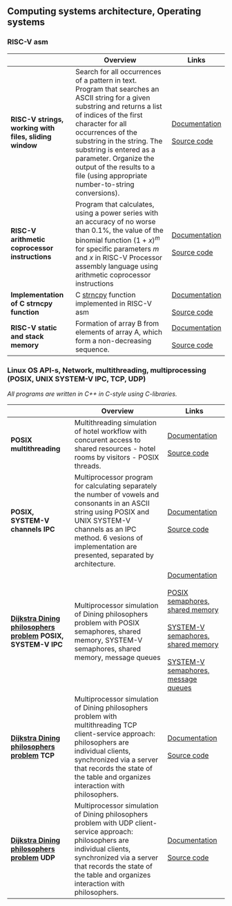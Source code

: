 ## Computing systems architecture, Operating systems


### RISC-V asm

|   | **Overview**  |  **Links** |
| --------- | --------- | --------- |
|  **RISC-V strings, working with files, sliding window** | Search for all occurrences of a pattern in text. Program that searches an ASCII string for a given substring and returns a list of indices of the first character for all occurrences of the substring in the string. The substring is entered as a parameter. Organize the output of the results to a file (using appropriate number-to-string conversions).  | [Documentation](https://github.com/AvtorPaka/CSA-OS/blob/master/src/CSA/IndHw/FindSubstrIdx/report/report.md)</br></br>[Source code](https://github.com/AvtorPaka/CSA-OS/blob/master/src/CSA/IndHw/FindSubstrIdx)  |
| **RISC-V arithmetic coprocessor instructions**  | Program that calculates, using a power series with an accuracy of no worse than $0.1$%, the value of the binomial function $(1 + x)^{m}$ for specific parameters $m$ and $x$ in RISC-V Processor assembly language using arithmetic coprocessor instructions  | [Documentation](https://github.com/AvtorPaka/CSA-OS/blob/master/src/CSA/IndHw/BinomialSeries/report.md) </br></br> [Source code](https://github.com/AvtorPaka/CSA-OS/blob/master/src/CSA/IndHw/BinomialSeries)  |
| **Implementation of C strncpy function**  | C [strncpy](https://cplusplus.com/reference/cstring/strncpy/) function implemented in RISC-V asm  | [Documentation](https://github.com/AvtorPaka/CSA-OS/blob/master/src/CSA/Hw/Hw_6/hw.md) </br></br>[Source code](https://github.com/AvtorPaka/CSA-OS/blob/master/src/CSA/Hw/Hw_6)  |
| **RISC-V static and stack memory**  | Formation of array B from elements of array A, which form a non-decreasing sequence.  | [Documentation](https://github.com/AvtorPaka/CSA-OS/blob/master/src/CSA/IndHw/NonDecreasingSequence/report.md) </br></br> [Source code](https://github.com/AvtorPaka/CSA-OS/blob/master/src/CSA/IndHw/NonDecreasingSequence)  |


### Linux OS API-s, Network, multithreading, multiprocessing (POSIX, UNIX SYSTEM-V IPC, TCP, UDP)

*All programs are written in C++ in C-style using C-libraries.*

|   | **Overview**  |  **Links** |
| --------- | --------- | --------- |
| **POSIX multithreading**  | Multithreading simulation of hotel workflow with concurent access to shared resources - hotel rooms by visitors - POSIX threads.  |  [Documentation](https://github.com/AvtorPaka/CSA-OS/blob/master/src/CSA/IndHw/PosixMultithreading/report/hw.md)</br></br>[Source code](https://github.com/AvtorPaka/CSA-OS/blob/master/src/CSA/IndHw/PosixMultithreading) |
| **POSIX, SYSTEM-V channels IPC**  | Multiprocessor program for calculating separately the number of vowels and consonants in an ASCII string using POSIX and UNIX SYSTEM-V channels as an IPC method. 6 vesions of implementation are presented, separated by architecture.  | [Documentation](https://github.com/AvtorPaka/CSA-OS/blob/master/src/OS/IndHw/Channel_IPC/src/grade_9/subreport_9.md)</br></br>[Source code](https://github.com/AvtorPaka/CSA-OS/blob/master/src/OS/IndHw/Channel_IPC/src)  |
|  **[Dijkstra Dining philosophers problem](https://en.wikipedia.org/wiki/Dining_philosophers_problem) POSIX, SYSTEM-V IPC** | Multiprocessor simulation of Dining philosophers problem with POSIX semaphores, shared memory, SYSTEM-V semaphores, shared memory, message queues  | [Documentation](https://github.com/AvtorPaka/CSA-OS/blob/master/src/OS/IndHw/ProcessSemaforaSync/report/report.md)</br></br>[POSIX semaphores, shared memory](https://github.com/AvtorPaka/CSA-OS/blob/master/src/OS/IndHw/ProcessSemaforaSync/src/grade_6_7)</br></br>[SYSTEM-V semaphores, shared memory](https://github.com/AvtorPaka/CSA-OS/blob/master/src/OS/IndHw/ProcessSemaforaSync/src/grade_8)</br></br>[SYSTEM-V semaphores, message queues](https://github.com/AvtorPaka/CSA-OS/blob/master/src/OS/IndHw/ProcessSemaforaSync/src/grade_9)  |
| **[Dijkstra Dining philosophers problem](https://en.wikipedia.org/wiki/Dining_philosophers_problem) TCP**  | Multiprocessor simulation of Dining philosophers problem with multithreading TCP client-service approach: philosophers are individual clients, synchronized via a server that records the state of the table and organizes interaction with philosophers.  | [Documentation](https://github.com/AvtorPaka/CSA-OS/blob/master/src/OS/IndHw/TCP_Client_Service/report/report.md)</br></br>[Source code](https://github.com/AvtorPaka/CSA-OS/blob/master/src/OS/IndHw/TCP_Client_Service/src/grade_9_10)  |
| **[Dijkstra Dining philosophers problem](https://en.wikipedia.org/wiki/Dining_philosophers_problem) UDP**  |  Multiprocessor simulation of Dining philosophers problem with UDP client-service approach: philosophers are individual clients, synchronized via a server that records the state of the table and organizes interaction with philosophers.  | [Documentation](https://github.com/AvtorPaka/CSA-OS/blob/master/src/OS/IndHw/UDP_Client_Service/report/report.md)</br></br>[Source code](https://github.com/AvtorPaka/CSA-OS/blob/master/src/OS/IndHw/UDP_Client_Service/src/grade_9_10)  |
